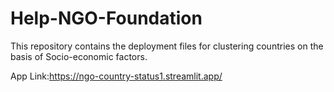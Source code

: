 # Help-NGO-Foundation
This repository contains the deployment files for clustering countries on the basis of Socio-economic factors.

App Link:https://ngo-country-status1.streamlit.app/
